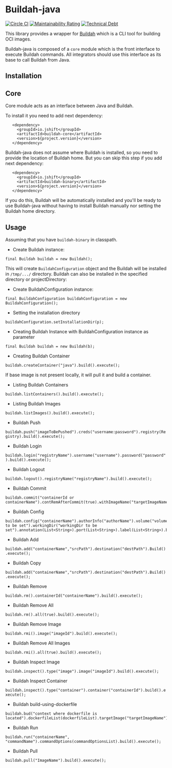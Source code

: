 # Buildah-java

[![Circle CI](https://circleci.com/gh/jshiftio/buildah-java/tree/master.svg?style=shield)](https://circleci.com/gh/jshiftio/buildah-java/tree/master)
[![Maintainability Rating](https://sonarcloud.io/api/project_badges/measure?project=jshiftio_buildah-java&metric=sqale_rating)](https://sonarcloud.io/dashboard?id=jshiftio_buildah-java)
[![Technical Debt](https://sonarcloud.io/api/project_badges/measure?project=jshiftio_buildah-java&metric=sqale_index)](https://sonarcloud.io/dashboard?id=jshiftio_buildah-java)

This library provides a wrapper for [Buildah](https://github.com/containers/buildah) which is a CLI tool for building OCI images.

Buildah-java is composed of a `core` module which is the front interface to execute Buildah commands.
All integrators should use this interface as its base to call Buildah from Java.

## Installation

## Core

Core module acts as an interface between Java and Buildah.

To install it you need to add next dependency:

 ```
    <dependency>
      <groupId>io.jshift</groupId>
      <artifactId>buildah-core</artifactId>
      <version>${project.version}</version>
    </dependency>
 ```

Buildah-java does not assume where Buildah is installed, so you need to provide the location of Buildah home.
But you can skip this step if you add next dependency:

 ```
    <dependency>
      <groupId>io.jshift</groupId>
      <artifactId>buildah-binary</artifactId>
      <version>${project.version}</version>
    </dependency>`
 ```

If you do this, Buildah will be automatically installed and you'll be ready to use Buildah-java without having to install Buildah manually nor setting the Buildah home directory.

## Usage

Assuming that you have `buildah-binary` in classpath.

* Create Buildah instance:

`final Buildah buildah = new Buildah();`

This will create `BuildahConfiguration` object and the Buildah will be installed in `/tmp/.../` directory.
Buildah can also be installed in the specified directory or projectDirectory:

* Create BuildahConfiguration instance:

`final BuildahConfiguration buildahConfiguration = new BuildahConfiguration();`

* Setting the installation directory

`buildahConfiguration.setInstallationDir(p);`

* Creating Buildah Instance with BuildahConfiguration instance as parameter

`final Buildah buildah = new Buildah(b);`

* Creating Buildah Container

`buildah.createContainer("java").build().execute();`

If base image is not present locally, it will pull it and build a container.

* Listing Buildah Containers

`buildah.listContainers().build().execute();`

* Listing Buildah Images

`buildah.listImages().build().execute();`

* Buildah Push

`buildah.push("imageToBePushed").creds("username:password").registry(Registry).build().execute();`

* Buildah Login

`buildah.login("registryName").username("username").password("password").build().execute();`

* Buildah Logout

`buildah.logout().registryName("registryName").build().execute();`

* Buildah Commit

 ```
buildah.commit("containerId or containerName").contRemAfterCommit(true).withImageName("targetImageName").build().execute();
 ```
* Buildah Config

 ```
 buildah.config("containerName").authorInfo("authorName").volume("volume to be set").workingDir("workingDir to be set").annotation(List<String>).port(List<String>).label(List<String>).build().execute();
 ```

* Buildah Add

`buildah.add("containerName","srcPath").destination("destPath").Build().execute();`

* Buildah Copy

`buildah.add("containerName","srcPath").destination("destPath").Build().execute();`

* Buildah Remove

`buildah.rm().containerId("containerName").build().execute();`

* Buildah Remove All

`buildah.rm().all(true).build().execute();`

* Buildah Remove Image

`buildah.rmi().image("imageId").build().execute();`

* Buildah Remove All Images

`buildah.rmi().all(true).build().execute();`

* Buildah Inspect Image

`buildah.inspect().type("image").image("imageId").build().execute();`

* Buildah Inspect Container

`buildah.inspect().type("container").container("containerId").build().execute();`

* Buildah build-using-dockerfile

 ```
 buildah.bud("context where dockerfile is located").dockerfileList(dockerfileList).targetImage("targetImageName").build().execute();
 ```

* Buildah Run

`buildah.run("containerName", "commandName").commandOptions(commandOptionsList).build().execute();`

* Buildah Pull

`buildah.pull("ImageName").build().execute();`
